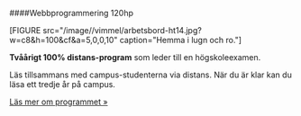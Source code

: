 ####Webbprogrammering 120hp

[FIGURE src="/image//vimmel/arbetsbord-ht14.jpg?w=c8&h=100&cf&a=5,0,0,10" caption="Hemma i lugn och ro."]

**Tvåårigt 100% distans-program** som leder till en högskoleexamen.

Läs tillsammans med campus-studenterna via distans. När du är klar kan du läsa ett tredje år på campus.

[Läs mer om programmet »](utbildning/webbprogrammering-120hp)

